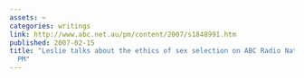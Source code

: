 ```yaml
---
assets: ~
categories: writings
link: http://www.abc.net.au/pm/content/2007/s1848991.htm
published: 2007-02-15
title: "Leslie talks about the ethics of sex selection on ABC Radio Nationalâ\x80\x99s
  PM"
---
```

